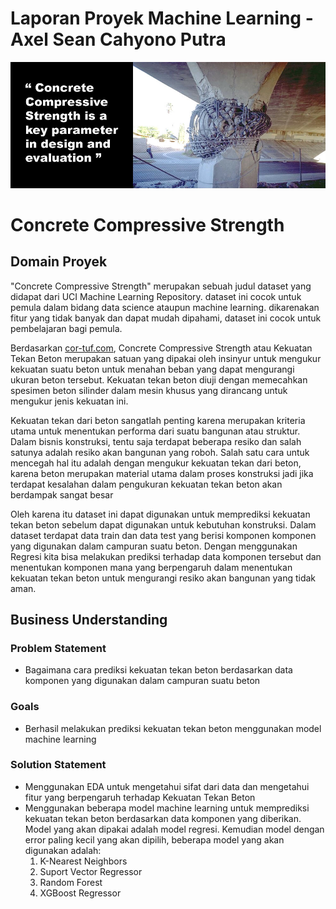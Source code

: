 # Laporan Proyek Machine Learning - Axel Sean Cahyono Putra
![image of concrete compressive strength](img/Compressive-Strength-Of_Concrete.jpg)
# Concrete Compressive Strength
## Domain Proyek
"Concrete Compressive Strength" merupakan sebuah judul dataset yang didapat dari UCI Machine Learning Repository. dataset ini cocok untuk pemula dalam bidang data science ataupun machine learning. dikarenakan fitur yang tidak banyak dan dapat mudah dipahami, dataset ini cocok untuk pembelajaran bagi pemula.

Berdasarkan [cor-tuf.com](https://cor-tuf.com/everything-you-need-to-know-about-concrete-strength/), Concrete Compressive Strength atau Kekuatan Tekan Beton merupakan satuan yang dipakai oleh insinyur untuk mengukur kekuatan suatu beton untuk menahan beban yang dapat mengurangi ukuran beton tersebut. Kekuatan tekan beton diuji dengan memecahkan spesimen beton silinder dalam mesin khusus yang dirancang untuk mengukur jenis kekuatan ini. 

Kekuatan tekan dari beton sangatlah penting karena merupakan kriteria utama untuk menentukan performa dari suatu bangunan atau struktur. Dalam bisnis konstruksi, tentu saja terdapat beberapa resiko dan salah satunya adalah resiko akan bangunan yang roboh. Salah satu cara untuk mencegah hal itu adalah dengan mengukur kekuatan tekan dari beton, karena beton merupakan material utama dalam proses konstruksi jadi jika terdapat kesalahan dalam pengukuran kekuatan tekan beton akan berdampak sangat besar

Oleh karena itu dataset ini dapat digunakan untuk memprediksi kekuatan tekan beton sebelum dapat digunakan untuk kebutuhan konstruksi. Dalam dataset terdapat data train dan data test yang berisi komponen komponen yang digunakan dalam campuran suatu beton. Dengan menggunakan Regresi kita bisa melakukan prediksi terhadap data komponen tersebut dan menentukan komponen mana yang berpengaruh dalam menentukan kekuatan tekan beton untuk mengurangi resiko akan bangunan yang tidak aman.

## Business Understanding
### Problem Statement
- Bagaimana cara prediksi kekuatan tekan beton berdasarkan data komponen yang digunakan dalam campuran suatu beton

### Goals
- Berhasil melakukan prediksi kekuatan tekan beton menggunakan model machine learning

### Solution Statement
- Menggunakan EDA untuk mengetahui sifat dari data dan mengetahui fitur yang berpengaruh terhadap Kekuatan Tekan Beton
- Menggunakan beberapa model machine learning untuk memprediksi kekuatan tekan beton berdasarkan data komponen yang diberikan. Model yang akan dipakai adalah model regresi. Kemudian model dengan error paling kecil yang akan dipilih, beberapa model yang akan digunakan adalah:
    1. K-Nearest Neighbors
    2. Suport Vector Regressor
    3. Random Forest
    4. XGBoost Regressor
